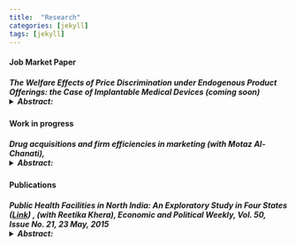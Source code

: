 ```yaml
---
title:  "Research"
categories: [jekyll]
tags: [jekyll]
---
```









<!---

<h3 id="job-market-paper">Job Market Paper</h3>
<ul>
  <h4><b>Title of Paper</b>
(<a href=" target="_blank"><em>Draft</em></a>)(<a href="" target="_blank"><em>Slides</em></a>)</h4>
<details><summary>Abstract:</summary><p><font size="2">Abstract here</details>
</ul>
\

<!---

<h3 id="job-market-paper">Job Market Paper</h3>
<ul>
  <h4><b>The welfare effects of price discrimination when product offerings are endogenous; the case of Implantable Medical Devices</b> (coming soon) 
<ul>
-->

 <h4 id="jmp">Job Market Paper</h4>
  <h5><b>The Welfare Effects of Price Discrimination under Endogenous Product Offerings: the Case of Implantable Medical Devices</b> (<em>coming soon</em>)
 <details><summary>Abstract:</summary><p><font size="2">Implantable medical device manufacturers are able to segment their markets (third-degree price discriminate) by setting different prices for the same product in different hospitals. I use the context of a type of implantable medical device known as Implantable Cardioverter Defibrillators (ICDs) to analyze the welfare effects of market segmentation, allowing manufacturers' product offerings to be endogenously determined. My results show that under a uniform pricing policy, prices are higher on average, as manufacturers tend to price products to their inelastic consumers. However, they indirectly segment their markets by delaying the exit of some of their older, cheaper products, and targeting them to their elastic consumers. As a result of 1) increased product variety and 2) the competition effect of a rival's additional product, hospital surplus under uniform pricing can increase by up to 3.4\% relative to the price discrimination case. However, the purchase of ICDs equipped with a superior technology drops by up to 26.3\%.</font></p></details>

   <h4 id="working">Work in progress</h4>
 <h5><b>Drug acquisitions and firm efficiencies in marketing</b> (with <em>Motaz Al-Chanati</em>), 
  <details><summary>Abstract:</summary><p><font size="2">In this project, we document novel evidence on a source of efficiency from drug acquisitions: access to the marketing networks of the acquiring firm. We use the context of 13 drug acquisitions by 11 firms from 2015-2016 to document three facts: First, after its acquisition, marketing payments to physicians for an acquired drug goes up compared to other drugs in the same class. Second, after an acquisition, physicians that were already being marketed to for the other drugs of the acquirer are disproportionately more likely to be marketed to for the acquired drug. Third, marketing payments to a physician for a drug are associated with greater prescriptions by that physician for the drug. Our results suggest that firms leverage their existing physician-sales representative networks to derive marketing efficiencies after acquiring a new drug. </font></p></details>

    
  
 <h4 id="publications">Publications</h4>
  <h5><b>Public Health Facilities in North India: An Exploratory Study in Four States</b> (<a href="/files/epw_paper.pdf" target="_blank"><em>Link</em></a>) , (with <em>Reetika Khera</em>),  
<em>Economic and Political Weekly, Vol. 50, Issue No. 21, 23 May, 2015</em>
<details><summary>Abstract:</summary><p><font size="2">Following the introduction of universal access to free medicines
and diagnostics at public health facilities in Rajasthan during 2011–13, we revisited the facilities surveyed by Banerjee et al (2004), and present the changes over the last decade. We find substantial improvement in infrastructure and the patient utilisation rate, but abysmally low utilisation of facilities primarily due to high absenteeism. We also present
findings from fieldwork in Himachal Pradesh, Bihar and Jharkhand to bring out striking contrasts among these four northern states.</font></p></details>
